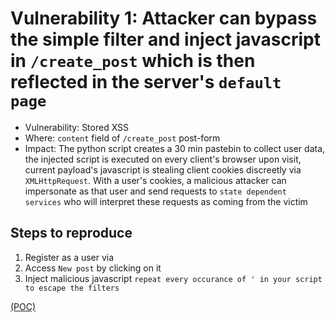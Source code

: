 # Vulnerability 1: Attacker can bypass the simple filter and inject javascript in `/create_post` which is then reflected in the server's `default page`

- Vulnerability: Stored XSS
- Where: `content` field of `/create_post` post-form 
- Impact: The python script creates a 30 min pastebin to collect user data, the injected script is executed on every client's browser upon visit, current payload's javascript is stealing client cookies discreetly via `XMLHttpRequest`. With a user's cookies, a malicious attacker can impersonate as that user and send requests to `state dependent services` who will interpret these requests as coming from the victim

## Steps to reproduce

1. Register as a user via 
2. Access `New post` by clicking on it
3. Inject malicious javascript `repeat every occurance of ' in your script to escape the filters`

[(POC)](xssvuln1.py)